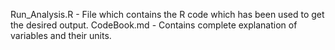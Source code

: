 Run_Analysis.R - File which contains the R code which has been used to get the desired output.
CodeBook.md - Contains complete explanation of variables and their units.
